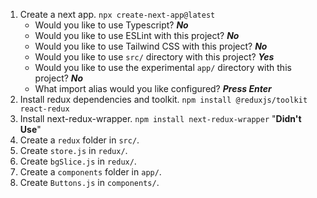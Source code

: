 1. Create a next app. `npx create-next-app@latest`
   - Would you like to use Typescript? **_No_**
   - Would you like to use ESLint with this project? **_No_**
   - Would you like to use Tailwind CSS with this project? **_No_**
   - Would you like to use `src/` directory with this project? **_Yes_**
   - Would you like to use the experimental `app/` directory with this project? **_No_**
   - What import alias would you like configured? **_Press Enter_**
2. Install redux dependencies and toolkit. `npm install @reduxjs/toolkit react-redux`
3. Install next-redux-wrapper. `npm install next-redux-wrapper` "**Didn't Use**"
4. Create a `redux` folder in `src/`.
5. Create `store.js` in `redux/`.
6. Create `bgSlice.js` in `redux/`.
7. Create a `components` folder in `app/`.
8. Create `Buttons.js` in `components/`.
